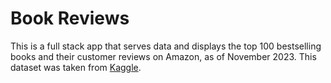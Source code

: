 # Book Reviews

This is a full stack app that serves data and displays the top 100 bestselling books and their customer reviews on Amazon, as of November 2023. This dataset was taken from [Kaggle](https://www.kaggle.com/datasets/anshtanwar/top-200-trending-books-with-reviews).

